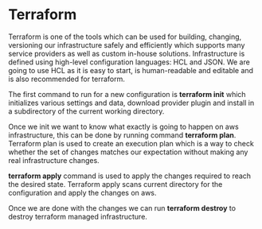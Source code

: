 # Terraform
Terraform is one of the tools which can be used for building, changing, versioning our infrastructure safely and efficiently which supports many service providers as well as custom in-house solutions. Infrastructure is defined using high-level configuration languages: HCL and JSON. We are going to use HCL as it is easy to start, is human-readable and editable and is also recommended for terraform.

The first command to run for a new configuration is **terraform init** which initializes various settings and data, download provider plugin and install in a subdirectory of the current working directory.

Once we init we want to know what exactly is going to happen on aws infrastructure, this can be done by running command **terraform plan**. Terraform plan is used to create an execution plan which is a way to check whether the set of changes matches our expectation without making any real infrastructure changes.

**terraform apply** command is used to apply the changes required to reach the desired state. Terraform apply scans current directory for the configuration and apply the changes on aws.

Once we are done with the changes we can run **terraform destroy** to destroy terraform managed infrastructure.
